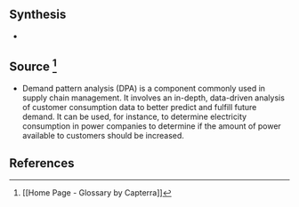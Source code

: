 ## Synthesis
- 
## Source [^1]
- Demand pattern analysis (DPA) is a component commonly used in supply chain management. It involves an in-depth, data-driven analysis of customer consumption data to better predict and fulfill future demand. It can be used, for instance, to determine electricity consumption in power companies to determine if the amount of power available to customers should be increased.
## References

[^1]: [[Home Page - Glossary by Capterra]]